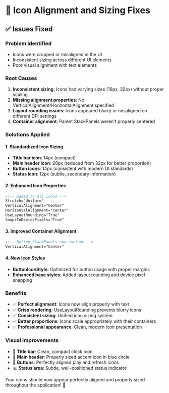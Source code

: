 # 🎯 Icon Alignment and Sizing Fixes

## ✅ **Issues Fixed**

### **Problem Identified**
- Icons were cropped or misaligned in the UI
- Inconsistent sizing across different UI elements
- Poor visual alignment with text elements

### **Root Causes**
1. **Inconsistent sizing**: Icons had varying sizes (16px, 32px) without proper scaling
2. **Missing alignment properties**: No VerticalAlignment/HorizontalAlignment specified
3. **Layout rounding issues**: Icons appeared blurry or misaligned on different DPI settings
4. **Container alignment**: Parent StackPanels weren't properly centered

### **Solutions Applied**

#### **1. Standardized Icon Sizing**
- **Title bar icon**: 14px (compact)
- **Main header icon**: 28px (reduced from 32px for better proportion)
- **Button icons**: 14px (consistent with modern UI standards)
- **Status icon**: 12px (subtle, secondary information)

#### **2. Enhanced Icon Properties**
```xml
<!-- Added to all icons -->
Stretch="Uniform"
VerticalAlignment="Center"
HorizontalAlignment="Center"
UseLayoutRounding="True"
SnapsToDevicePixels="True"
```

#### **3. Improved Container Alignment**
```xml
<!-- Button StackPanels now include -->
VerticalAlignment="Center"
```

#### **4. New Icon Styles**
- **ButtonIconStyle**: Optimized for button usage with proper margins
- **Enhanced base styles**: Added layout rounding and device pixel snapping

### **Benefits**
- ✅ **Perfect alignment**: Icons now align properly with text
- ✅ **Crisp rendering**: UseLayoutRounding prevents blurry icons
- ✅ **Consistent sizing**: Unified icon sizing system
- ✅ **Better proportions**: Icons scale appropriately with their containers
- ✅ **Professional appearance**: Clean, modern icon presentation

### **Visual Improvements**
- 🎯 **Title bar**: Clean, compact clock icon
- 🎨 **Main header**: Properly sized accent icon in blue circle
- 🔘 **Buttons**: Perfectly aligned play and refresh icons
- 📊 **Status area**: Subtle, well-positioned status indicator

Your icons should now appear perfectly aligned and properly sized throughout the application! 🌟